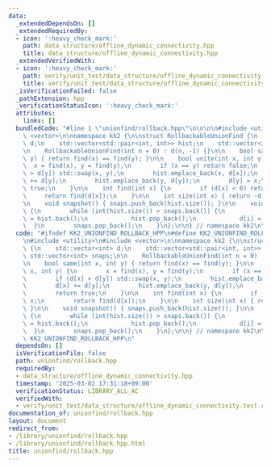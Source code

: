```yaml
---
data:
  _extendedDependsOn: []
  _extendedRequiredBy:
  - icon: ':heavy_check_mark:'
    path: data_structure/offline_dynamic_connectivity.hpp
    title: data_structure/offline_dynamic_connectivity.hpp
  _extendedVerifiedWith:
  - icon: ':heavy_check_mark:'
    path: verify/unit_test/data_structure/offline_dynamic_connectivity.test.cpp
    title: verify/unit_test/data_structure/offline_dynamic_connectivity.test.cpp
  _isVerificationFailed: false
  _pathExtension: hpp
  _verificationStatusIcon: ':heavy_check_mark:'
  attributes:
    links: []
  bundledCode: "#line 1 \"unionfind/rollback.hpp\"\n\n\n\n#include <utility>\n#include\
    \ <vector>\n\nnamespace kk2 {\n\nstruct RollbackableUnionFind {\n    std::vector<int>\
    \ d;\n    std::vector<std::pair<int, int>> hist;\n    std::vector<int> snaps;\n\
    \n    RollbackableUnionFind(int n = 0) : d(n, -1) {}\n\n    bool same(int x, int\
    \ y) { return find(x) == find(y); }\n\n    bool unite(int x, int y) {\n      \
    \  x = find(x), y = find(y);\n        if (x == y) return false;\n        if (d[x]\
    \ > d[y]) std::swap(x, y);\n        hist.emplace_back(x, d[x]);\n        d[x]\
    \ += d[y];\n        hist.emplace_back(y, d[y]);\n        d[y] = x;\n        return\
    \ true;\n    }\n\n    int find(int x) {\n        if (d[x] < 0) return x;\n   \
    \     return find(d[x]);\n    }\n\n    int size(int x) { return -d[find(x)]; }\n\
    \n    void snapshot() { snaps.push_back(hist.size()); }\n\n    void rollback()\
    \ {\n        while (int(hist.size()) > snaps.back()) {\n            auto [i, x]\
    \ = hist.back();\n            hist.pop_back();\n            d[i] = x;\n      \
    \  }\n        snaps.pop_back();\n    }\n};\n\n} // namespace kk2\n\n\n"
  code: "#ifndef KK2_UNIONFIND_ROLLBACK_HPP\n#define KK2_UNIONFIND_ROLLBACK_HPP 1\n\
    \n#include <utility>\n#include <vector>\n\nnamespace kk2 {\n\nstruct RollbackableUnionFind\
    \ {\n    std::vector<int> d;\n    std::vector<std::pair<int, int>> hist;\n   \
    \ std::vector<int> snaps;\n\n    RollbackableUnionFind(int n = 0) : d(n, -1) {}\n\
    \n    bool same(int x, int y) { return find(x) == find(y); }\n\n    bool unite(int\
    \ x, int y) {\n        x = find(x), y = find(y);\n        if (x == y) return false;\n\
    \        if (d[x] > d[y]) std::swap(x, y);\n        hist.emplace_back(x, d[x]);\n\
    \        d[x] += d[y];\n        hist.emplace_back(y, d[y]);\n        d[y] = x;\n\
    \        return true;\n    }\n\n    int find(int x) {\n        if (d[x] < 0) return\
    \ x;\n        return find(d[x]);\n    }\n\n    int size(int x) { return -d[find(x)];\
    \ }\n\n    void snapshot() { snaps.push_back(hist.size()); }\n\n    void rollback()\
    \ {\n        while (int(hist.size()) > snaps.back()) {\n            auto [i, x]\
    \ = hist.back();\n            hist.pop_back();\n            d[i] = x;\n      \
    \  }\n        snaps.pop_back();\n    }\n};\n\n} // namespace kk2\n\n#endif //\
    \ KK2_UNIONFIND_ROLLBACK_HPP\n"
  dependsOn: []
  isVerificationFile: false
  path: unionfind/rollback.hpp
  requiredBy:
  - data_structure/offline_dynamic_connectivity.hpp
  timestamp: '2025-03-02 17:31:18+09:00'
  verificationStatus: LIBRARY_ALL_AC
  verifiedWith:
  - verify/unit_test/data_structure/offline_dynamic_connectivity.test.cpp
documentation_of: unionfind/rollback.hpp
layout: document
redirect_from:
- /library/unionfind/rollback.hpp
- /library/unionfind/rollback.hpp.html
title: unionfind/rollback.hpp
---
```

